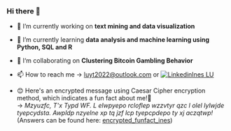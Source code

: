 ### Hi there 👋

- 🔭 I’m currently working on **text mining and data visualization**

- 🌱 I’m currently learning **data analysis and machine learning using Python, SQL and R**

- 👯‍  I‘m collaborating on **Clustering Bitcoin Gambling Behavior**

- 📫 How to reach me -> luyt2022@outlook.com  or [![Linkedin](https://i.stack.imgur.com/gVE0j.png)Ines LU](https://www.linkedin.com/in/ines-lu/) 

- 😊 Here's an encrypted message using Caesar Cipher encryption method, which indicates a fun fact about me!🦦 <br>
  -> *Mzyuzfc, T'x Typd WF. L elwpyepo rcloflep wzzvtyr qzc l olel lylwjde tyepcydsta. Awpldp nzyelne xp tq jzf lcp tyepcpdepo ty xj aczqtwp!* <br>
     (Answers can be found here: [encrypted_funfact_ines](https://github.com/ines-lu/ines-lu/blob/main/encrypted_funfact_ines%20.ipynb))
